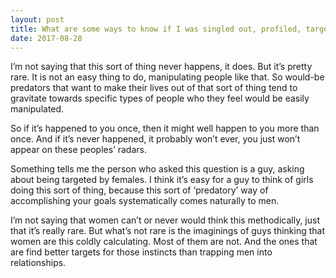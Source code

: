 ```yaml
---
layout: post
title: What are some ways to know if I was singled out, profiled, targeted and pursued into a relationship instead of real love, which happens more naturally?
date: 2017-08-28
---
```


<p>I’m not saying that this sort of thing never happens, it does. But it’s pretty rare. It is not an easy thing to do, manipulating people like that. So would-be predators that want to make their lives out of that sort of thing tend to gravitate towards specific types of people who they feel would be easily manipulated.</p><p>So if it’s happened to you once, then it might well happen to you more than once. And if it’s never happened, it probably won’t ever, you just won’t appear on these peoples’ radars.</p><p>Something tells me the person who asked this question is a guy, asking about being targeted by females. I think it’s easy for a guy to think of girls doing this sort of thing, because this sort of ‘predatory’ way of accomplishing your goals systematically comes naturally to men.</p><p>I’m not saying that women can’t or never would think this methodically, just that it’s really rare. But what’s not rare is the imaginings of guys thinking that women are this coldly calculating. Most of them are not. And the ones that are find better targets for those instincts than trapping men into relationships.</p>
